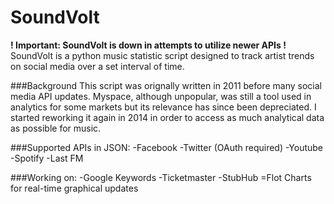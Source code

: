 SoundVolt
=========
**! Important: SoundVolt is down in attempts to utilize newer APIs !**
SoundVolt is a python music statistic script designed to track artist
trends on social media over a set interval of time.

###Background
This script was orignally written in 2011 before many social media API updates. Myspace, although unpopular, was still a tool used in analytics for some markets but its relevance has since been depreciated. I started reworking it again in 2014 in order to access as much analytical data as possible for music.

###Supported APIs in JSON:
-Facebook
-Twitter (OAuth required)
-Youtube
-Spotify
-Last FM

###Working on:
-Google Keywords
-Ticketmaster
-StubHub
=Flot Charts for real-time graphical updates
